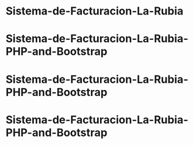 # Sistema-de-Facturacion-La-Rubia
# Sistema-de-Facturacion-La-Rubia-PHP-and-Bootstrap
# Sistema-de-Facturacion-La-Rubia-PHP-and-Bootstrap
# Sistema-de-Facturacion-La-Rubia-PHP-and-Bootstrap
